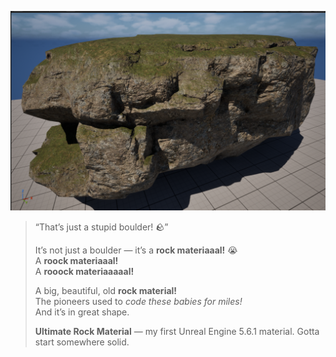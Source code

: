 ![Rock Preview](rock_preview.png)

> “That’s just a stupid boulder! 🪨”  
>  
> It’s not just a boulder — it’s a **rock materiaaal!** 😭  
> A **roock materiaaal!**  
> A **rooock materiaaaaal!**  
>  
> A big, beautiful, old **rock material!**  
> The pioneers used to *code these babies for miles!*  
> And it’s in great shape.  
>
> **Ultimate Rock Material** — my first Unreal Engine 5.6.1 material. Gotta start somewhere solid.

